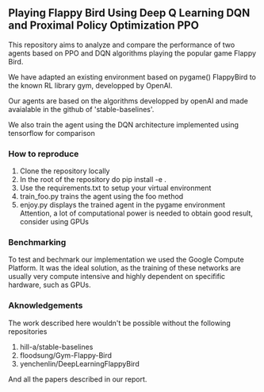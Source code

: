 ## Playing Flappy Bird Using Deep Q Learning DQN and Proximal Policy Optimization PPO

This repository aims to analyze and compare the performance of two agents based on PPO and DQN algorithms playing the popular game Flappy Bird. 

We have adapted an existing environment based on pygame() FlappyBird to the known RL library gym, developped by OpenAI. 

Our agents are based on the algorithms developped by openAI and made avaialable in the github of 'stable-baselines'.

We also train the agent using the DQN architecture implemented using tensorflow for comparison

### How to reproduce
1. Clone the repository locally
2. In the root of the repository do pip install -e .
3. Use the requirements.txt to setup your virtual environment
4. train_foo.py trains the agent using the foo method
5. enjoy.py displays the trained agent in the pygame environment
Attention, a lot of computational power is needed to obtain good result, consider using GPUs

### Benchmarking
To test and bechmark our implementation we used the Google Compute Platform. It was the ideal solution, as the training of these networks are usually very compute intensive and highly dependent on specifific hardware, such as GPUs.

### Aknowledgements
The work described here wouldn't be possible without the following repositories
1. hill-a/stable-baselines
2. floodsung/Gym-Flappy-Bird
3. yenchenlin/DeepLearningFlappyBird

And all the papers described in our report.
